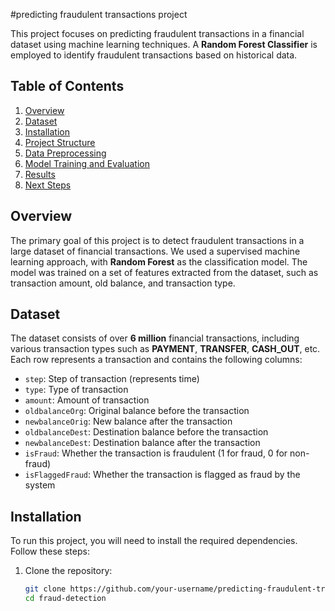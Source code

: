 #predicting fraudulent transactions project

This project focuses on predicting fraudulent transactions in a financial dataset using machine learning techniques. A **Random Forest Classifier** is employed to identify fraudulent transactions based on historical data.

## Table of Contents
1. [Overview](#overview)
2. [Dataset](#dataset)
3. [Installation](#installation)
4. [Project Structure](#project-structure)
5. [Data Preprocessing](#data-preprocessing)
6. [Model Training and Evaluation](#model-training-and-evaluation)
7. [Results](#results)
8. [Next Steps](#next-steps)

## Overview

The primary goal of this project is to detect fraudulent transactions in a large dataset of financial transactions. We used a supervised machine learning approach, with **Random Forest** as the classification model. The model was trained on a set of features extracted from the dataset, such as transaction amount, old balance, and transaction type.

## Dataset

The dataset consists of over **6 million** financial transactions, including various transaction types such as **PAYMENT**, **TRANSFER**, **CASH_OUT**, etc. Each row represents a transaction and contains the following columns:

- `step`: Step of transaction (represents time)
- `type`: Type of transaction
- `amount`: Amount of transaction
- `oldbalanceOrg`: Original balance before the transaction
- `newbalanceOrig`: New balance after the transaction
- `oldbalanceDest`: Destination balance before the transaction
- `newbalanceDest`: Destination balance after the transaction
- `isFraud`: Whether the transaction is fraudulent (1 for fraud, 0 for non-fraud)
- `isFlaggedFraud`: Whether the transaction is flagged as fraud by the system

## Installation

To run this project, you will need to install the required dependencies. Follow these steps:

1. Clone the repository:
   ```bash
   git clone https://github.com/your-username/predicting-fraudulent-transactions.git
   cd fraud-detection

